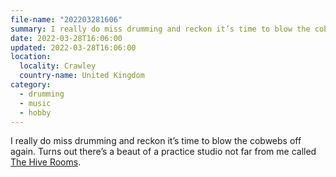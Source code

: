 ```yaml
---
file-name: "202203281606"
summary: I really do miss drumming and reckon it’s time to blow the cobwebs off again.
date: 2022-03-28T16:06:00
updated: 2022-03-28T16:06:00
location:
  locality: Crawley
  country-name: United Kingdom
category:
  - drumming
  - music
  - hobby
---
```


I really do miss drumming and reckon it’s time to blow the cobwebs off again. Turns out there’s a beaut of a practice studio not far from me called [The Hive Rooms](https://www.thehiverooms.com/).
